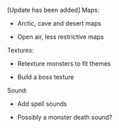 [Update has been added]
Maps:

- Arctic, cave and desert maps

- Open air, less restrictive maps

Textures:

- Retexture monsters to fit themes

- Build a boss texture

Sound:

- Add spell sounds

- Possibly a monster death sound?
